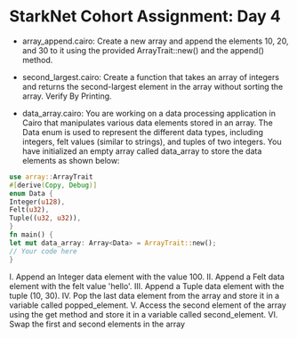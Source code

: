 # StarkNet Cohort Assignment: Day 4

- array_append.cairo: Create a new array and append the elements 10, 20, and 30 to it using the provided ArrayTrait::new() and the append() method.

- second_largest.cairo: Create a function that takes an array of integers and returns the second-largest element in the array without sorting the array. Verify By Printing.

- data_array.cairo: You are working on a data processing application in Cairo that manipulates various data elements stored in an array. The Data enum is used to represent the different data types, including integers, felt values (similar to strings), and tuples of two integers.
You have initialized an empty array called data_array to store the data elements as shown below:

```rust
use array::ArrayTrait
#[derive(Copy, Debug)]
enum Data {
Integer(u128),
Felt(u32),
Tuple((u32, u32)),
}
fn main() {
let mut data_array: Array<Data> = ArrayTrait::new();
// Your code here
}
```

I. Append an Integer data element with the value 100.
II. Append a Felt data element with the felt value 'hello'.
III. Append a Tuple data element with the tuple (10, 30).
IV. Pop the last data element from the array and store it in a variable called popped_element.
V. Access the second element of the array using the get method and store it in a variable called second_element.
VI. Swap the first and second elements in the array
